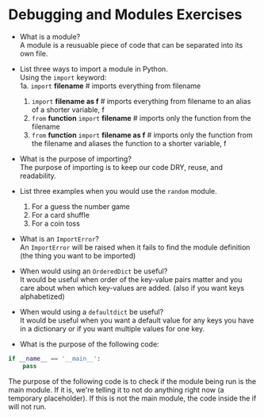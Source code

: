 # Debugging and Modules Exercises

* What is a module?  
A module is a reusuable piece of code that can be separated into its own file.

* List three ways to import a module in Python.    
	Using the `import` keyword:  
	1a. `import` __filename__ # imports everything from filename
	1. `import` __filename as f__ # imports everything from filename to an alias of a shorter variable, f 
	2. `from` __function__ `import` __filename__ # imports only the function from the filename
	3. `from` __function__ `import` __filename as f__ # imports only the function from the filename and aliases the function to a shorter variable, f
  
* What is the purpose of importing?  
The purpose of importing is to keep our code DRY, reuse, and readability.

* List three examples when you would use the `random` module.  
	1. For a guess the number game
	2. For a card shuffle 
	3. For a coin toss   

* What is an `ImportError`?  
An `ImportError` will be raised when it fails to find the module definition (the thing you want to be imported)

* When would using an `OrderedDict` be useful?  
It would be useful when order of the key-value pairs matter and you care about when which key-values are added. (also if you want keys alphabetized)

* When would using a `defaultdict` be useful?  
It would be useful when you want a default value for any keys you have in a dictionary or if you want multiple values for one key.

* What is the purpose of the following code:
```python  
if __name__ == '__main__':  
	pass
```  
The purpose of the following code is to check if the module being run is the main module. If it is, we're telling it to not do anything right now (a temporary placeholder). If this is not the main module, the code inside the if will not run.